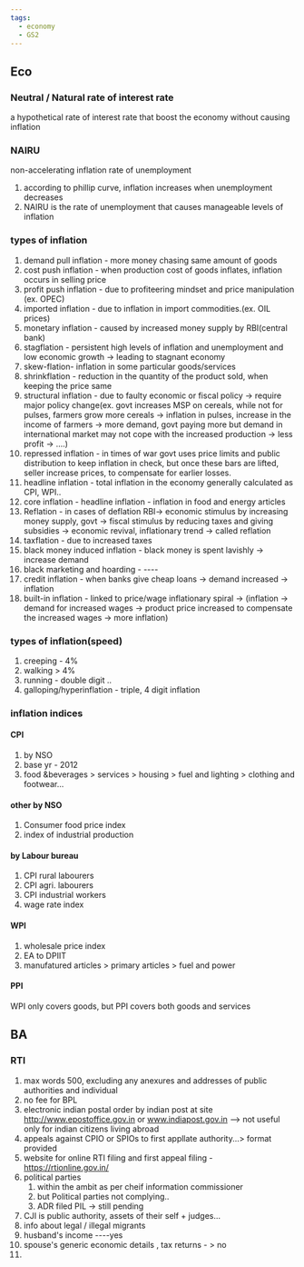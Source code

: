 ```yaml
---
tags:
  - economy
  - GS2
---
```


## Eco
### Neutral  / Natural rate of interest rate
a hypothetical rate of interest rate that boost the economy without causing inflation
### NAIRU
non-accelerating inflation rate of unemployment
1. according to phillip curve, inflation increases when unemployment decreases
2. NAIRU is the rate of unemployment that causes manageable levels of inflation
### types of inflation
1. demand pull inflation - more money chasing same amount of goods
2. cost push inflation - when production cost of goods inflates, inflation occurs in selling price
3. profit push inflation - due to profiteering mindset and price manipulation (ex. OPEC)
4. imported inflation - due to inflation in import commodities.(ex. OIL prices)
5. monetary inflation - caused by increased money supply by RBI(central bank)
6. stagflation - persistent high levels of inflation and unemployment and low economic growth -> leading to stagnant economy
7. skew-flation- inflation in some particular goods/services
8. shrinkflation - reduction in the quantity of the product sold, when keeping the price same
9. structural inflation - due to faulty economic or fiscal policy -> require major policy change(ex. govt increases MSP on cereals, while not for pulses, farmers grow more cereals -> inflation in pulses, increase in the income of farmers -> more demand, govt paying more but demand in international market may not cope with the increased production -> less profit -> ....)
10. repressed inflation - in times of war govt uses price limits and public distribution to keep inflation in check, but once these bars are lifted, seller increase prices, to compensate for earlier losses.
11. headline inflation - total inflation in the economy generally calculated as CPI, WPI..
12. core inflation - headline inflation - inflation in food and energy articles
13. Reflation - in cases of deflation RBI-> economic stimulus by increasing money supply, govt -> fiscal stimulus by reducing taxes and giving subsidies -> economic revival, inflationary trend -> called reflation
14. taxflation - due to increased taxes
15. black money induced inflation - black money is spent lavishly -> increase demand
16. black marketing and hoarding - ----
17. credit inflation - when banks give cheap loans -> demand increased -> inflation 
18. built-in inflation - linked to price/wage inflationary spiral -> (inflation -> demand for increased wages -> product price increased to compensate the increased wages -> more inflation)
### types of inflation(speed)
1. creeping - 4%
2. walking > 4%
3. running - double digit ..
4. galloping/hyperinflation - triple, 4 digit inflation
### inflation indices
#### CPI
1. by NSO
2. base yr - 2012
3. food &beverages > services > housing > fuel and lighting > clothing and footwear...
#### other by NSO
1. Consumer food price index
2. index of industrial production 
#### by Labour bureau
1. CPI rural labourers
2. CPI agri. labourers
3. CPI industrial workers
4. wage rate index
#### WPI
1. wholesale price index
2. EA to DPIIT
3. manufatured articles > primary articles > fuel and power
#### PPI
WPI only covers goods, but PPI covers both goods and services
## BA
### RTI
1. max words 500, excluding any anexures and addresses of public authorities and individual
2. no fee for BPL
3. electronic indian postal order by indian post at site http://www.epostoffice.gov.in or www.indiapost.gov.in --> not useful only for indian citizens living abroad
4. appeals against CPIO or SPIOs to first appllate authority...> format provided
5. website for online RTI filing and first appeal filing - https://rtionline.gov.in/
6. political parties 
	1. within the ambit as per cheif information commissioner
	2. but Political parties not complying..
	3. ADR filed PIL -> still pending
7. CJI is public authority, assets of their self + judges...
8. info about legal / illegal migrants
9. husband's income ----yes
10. spouse's generic economic details , tax returns - > no
11. 